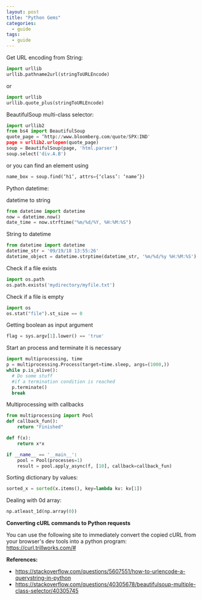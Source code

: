 ```yaml
---
layout: post
title: "Python Gems"
categories:
  - guide
tags:
  - guide
---
```

Get URL encoding from String:
```python
import urllib
urllib.pathname2url(stringToURLEncode)
```
or
```python
import urllib
urllib.quote_plus(stringToURLEncode)
```

BeautifulSoup multi-class selector:
```python
import urllib2
from bs4 import BeautifulSoup
quote_page = ‘http://www.bloomberg.com/quote/SPX:IND'
page = urllib2.urlopen(quote_page)
soup = BeautifulSoup(page, 'html.parser')
soup.select('div.A.B')
```
or you can find an element using
```Python
name_box = soup.find(‘h1’, attrs={‘class’: ‘name’})
```

Python datetime:

datetime to string
```python
from datetime import datetime
now = datetime.now()
date_time = now.strftime("%m/%d/%Y, %H:%M:%S")
```

String to datetime
```python
from datetime import datetime
datetime_str = '09/19/18 13:55:26'
datetime_object = datetime.strptime(datetime_str, '%m/%d/%y %H:%M:%S')
```

Check if a file exists
```python
import os.path
os.path.exists('mydirectory/myfile.txt')
```

Check if a file is empty
```python
import os
os.stat("file").st_size == 0
```

Getting boolean as input argument
```python
flag = sys.argv[1].lower() == 'true'
```

Start an process and terminate it is necessary
```python
import multiprocessing, time
p = multiprocessing.Process(target=time.sleep, args=(1000,))
while p.is_alive():
  # Do some stuff
  #if a termination condition is reached
  p.terminate()
  break
```

Multiprocessing with callbacks
```python
from multiprocessing import Pool
def callback_fun():
    return "Finished"

def f(x):
    return x*x

if __name__ == '__main__':
    pool = Pool(processes=1)
    result = pool.apply_async(f, [10], callback=callback_fun)
```

Sorting dictionary by values:
```Python
sorted_x = sorted(x.items(), key=lambda kv: kv[1])
```

Dealing with 0d array:
```Python
np.atleast_1d(np.array(0))
```
**Converting cURL commands to Python requests**

You can use the following site to immediately convert the copied cURL from your browser's dev tools into a python program:
https://curl.trillworks.com/#

**References:**
- https://stackoverflow.com/questions/5607551/how-to-urlencode-a-querystring-in-python
- https://stackoverflow.com/questions/40305678/beautifulsoup-multiple-class-selector/40305745

